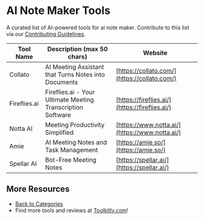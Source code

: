 # AI Note Maker Tools

A curated list of AI-powered tools for ai note maker. Contribute to this list via our [Contributing Guidelines](../CONTRIBUTING.md).

| Tool Name | Description (max 50 chars) | Website |
|-----------|----------------------------|---------|
| Collato | AI Meeting Assistant that Turns Notes into Documents | [https://collato.com/](https://collato.com/) |
| Fireflies.ai | Fireflies.ai - Your Ultimate Meeting Transcription Software | [https://fireflies.ai/](https://fireflies.ai/) |
| Notta AI | Meeting Productivity Simplified | [https://www.notta.ai/](https://www.notta.ai/) |
| Amie | AI Meeting Notes and Task Management | [https://amie.so/](https://amie.so/) |
| Spellar AI | Bot-Free Meeting Notes | [https://spellar.ai/](https://spellar.ai/) |

## More Resources
- [Back to Categories](https://github.com/ToolkitlyAI/awesome-ai-tools/blob/master/README.md)
- Find more tools and reviews at [Toolkitly.com](https://toolkitly.com)!
